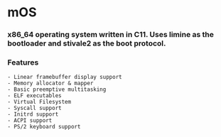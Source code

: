 # mOS
### x86_64 operating system written in C11. Uses limine as the bootloader and stivale2 as the boot protocol.
### Features
    - Linear framebuffer display support
    - Memory allocator & mapper
    - Basic preemptive multitasking
    - ELF executables
    - Virtual Filesystem
    - Syscall support
    - Initrd support
    - ACPI support
    - PS/2 keyboard support